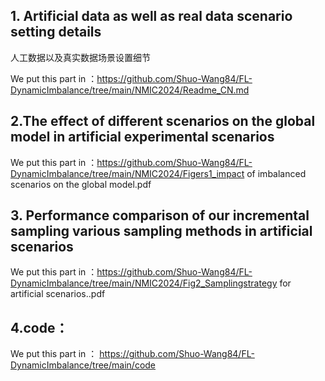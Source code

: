 ## 1. Artificial data as well as real data scenario setting details

人工数据以及真实数据场景设置细节

We put this part in ：https://github.com/Shuo-Wang84/FL-DynamicImbalance/tree/main/NMIC2024/Readme_CN.md

## 2.The effect of different scenarios on the global model in artificial experimental scenarios

We put this part in ：https://github.com/Shuo-Wang84/FL-DynamicImbalance/tree/main/NMIC2024/Figers1_impact of imbalanced scenarios on the global model.pdf

## 3. Performance comparison of our incremental sampling various sampling methods in artificial scenarios

We put this part in ：https://github.com/Shuo-Wang84/FL-DynamicImbalance/tree/main/NMIC2024/Fig2_Samplingstrategy for artificial scenarios..pdf

## 4.code：

We put this part in ： https://github.com/Shuo-Wang84/FL-DynamicImbalance/tree/main/code

